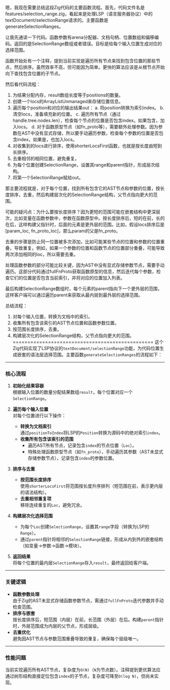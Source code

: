 嗯，我现在需要总结这段Zig代码的主要函数流程。首先，代码文件名是features/selection_range.zig，看起来是处理LSP（语言服务器协议）中的textDocument/selectionRange请求的。主要函数是generateSelectionRanges。

让我先通读一下代码。函数参数有arena分配器、文档句柄、位置数组和偏移编码。返回的是SelectionRange数组或者错误。目标是给每个输入位置生成对应的选择范围。

函数开始处有一个注释，提到当前实现是遍历所有节点来找到包含位置的那些节点，然后排序。虽然效率不高，但可能因为简单。更快的算法应该是从根节点开始向下查找包含位置的子节点。

然后看代码流程：

1. 为结果分配内存，result数组长度等于positions的数量。
2. 创建一个locs的ArrayListUnmanaged来存储位置信息。
3. 遍历每个position和对应的输出结果out：
   a. 将position转换为索引index。
   b. 清空locs，准备填充新的位置。
   c. 遍历所有节点（通过handle.tree.nodes.len），检查每个节点的位置是否包含index。如果包含，加入locs。
   d. 对于函数原型节点（如fn_proto等），需要额外处理参数。因为参数在AST中没有显式存储，所以要手动遍历参数，检查每个参数的位置是否包含index，如果是，也加入locs。
4. 对收集到的locs进行排序，使用shorterLocsFirst函数，也就是按长度由短到长排序。
5. 去重相邻的相同位置，避免重复。
6. 为每个位置创建SelectionRange，设置其range和parent指针，形成层次结构。
7. 将第一个SelectionRange赋给out。

那主要流程就是，对于每个位置，找到所有包含它的AST节点和参数的位置，按长度排序，去重，然后构建层次化的SelectionRange结构，父节点指向更大的范围。

可能的疑问点：为什么要按长度排序？因为更短的范围可能在嵌套结构中更深层次，比如变量在函数参数中，参数在函数原型中。按长度排序后，短的在前，长的在后，这样构建父指针时，后面的元素是更外层的范围。比如，假设locs排序后是[param_loc, fn_proto_loc]，那么param的父是fn_proto。

去重的步骤是防止同一位置被多次添加，比如可能某些节点的位置和参数的位置重叠，导致重复。例如，如果一个参数的位置和函数节点的位置部分重叠，可能导致两次添加相同的loc，所以需要去重。

处理函数参数的部分可能比较关键，因为AST中没有显式存储参数节点，需要手动遍历。这部分代码通过fullFnProto获取函数原型的信息，然后迭代每个参数，检查它们的位置是否包含当前索引，并将对应的位置加入列表。

最后构建SelectionRange数组时，每个元素的parent指向下一个更外层的范围，这样客户端可以通过遍历parent来获取从最内层到最外层的选择范围。

总结流程：
1. 对每个输入位置，转换为文档中的索引。
2. 收集所有包含该索引的AST节点位置和函数参数位置。
3. 按范围长度排序，去重。
4. 构建层次化的SelectionRange结构，父节点指向更大的范围。
================================================
这个Zig代码实现了LSP协议的`textDocument/selectionRange`功能，为代码位置生成嵌套的语法层选择范围。主要函数`generateSelectionRanges`的流程如下：

---

### **核心流程**
1. **初始化结果容器**  
   根据输入位置的数量分配结果数组`result`，每个位置对应一个`SelectionRange`。

2. **遍历每个输入位置**  
   对每个位置进行以下操作：
   - **转换为文档索引**  
     通过`positionToIndex`将LSP的`Position`转换为源码中的绝对索引`index`。
   - **收集所有包含该索引的范围**  
     - 遍历AST所有节点，记录包含`index`的节点位置（`Loc`）。
     - 特殊处理函数原型节点（如`fn_proto`），手动遍历其参数（AST未显式存储参数节点），记录包含`index`的参数位置。

3. **排序与去重**  
   - **按范围长度排序**  
     使用`shorterLocsFirst`将范围按长度升序排列（短范围在前，表示更内层的语法结构）。
   - **去重相邻重复项**  
     移除连续重复的`Loc`，避免冗余。

4. **构建层次化选择范围**  
   - 为每个`Loc`创建`SelectionRange`，设置其`range`字段（转换为LSP的`Range`）。
   - 通过`parent`指针将相邻的`SelectionRange`链接，形成从内到外的嵌套结构（如变量→参数→函数→模块）。

5. **返回结果**  
   将每个位置的最内层`SelectionRange`存入`result`，最终返回给客户端。

---

### **关键逻辑**
- **函数参数处理**  
  由于Zig的AST未显式存储函数参数节点，需通过`fullFnProto`迭代参数并手动检查范围。
- **排序与嵌套**  
  按长度排序后，短范围（内层）在前，长范围（外层）在后。构建`parent`指针时，外层范围成为内层的父节点，形成层级。
- **去重优化**  
  避免因AST节点与参数范围重叠导致的重复，确保每个层级唯一。

---

### **性能问题**
当前实现遍历所有AST节点，复杂度为`O(N)`（`N`为节点数）。注释提到更优算法应通过树形结构直接定位包含`index`的子节点，复杂度可降至`O(log N)`，但尚未实现。